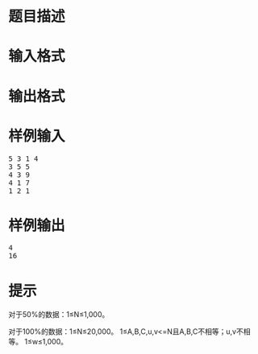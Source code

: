 

# 题目描述



# 输入格式



# 输出格式



# 样例输入


<pre>5 3 1 4
3 5 5
4 3 9
4 1 7
1 2 1
</pre>

# 样例输出


<pre>4
16
</pre>

# 提示


<p>
对于50%的数据：1≤N≤1,000。 
</p>
<p>
对于100%的数据：1≤N≤20,000。 1≤A,B,C,u,v&lt;=N且A,B,C不相等；u,v不相等。 1≤w≤1,000。
</p>
